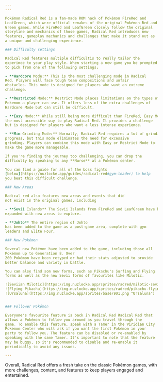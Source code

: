 ```yaml
---
---

Pokémon Radical Red is a fan-made ROM hack of Pokémon FireRed and
LeafGreen, which were official remakes of the original Pokémon Red and
Green games. While FireRed and LeafGreen closely follow the original
storyline and mechanics of those games, Radical Red introduces new
features, gameplay mechanics and challenges that make it stand out as
a unique and challenging experience.

### Difficulty settings

Radical Red features multiple difficultis to really tailor the
experince to your play style. When starting a new game you be prompted
to pick from one of the following settings;

- **Hardcore Mode:** This is the most challenging mode in Radical
Red. Players will face tough team compositions and unfair
obstacles. This mode is designed for players who want an extreme
challenge.

- **Restricted Mode:** Restrict Mode places limitations on the types of
Pokemon a player can use. It offers less of the extra challenges of
Hardcore Mode but can still be difficult.

- **Easy Mode:** While still being more difficult than FireRed, Easy Mode is
the most accessible way to play Radical Red. It provides a challenge
but is designed for players who want a less intense experience.

- **Min Grinding Mode:** Normally, Radical Red requires a lot of grinding to
progress, but this mode eliminates the need for excessive
grinding. Players can combine this mode with Easy or Restrict Mode to
make the game more manageable.

If you're finding the journey too challenging, you can drop the
difficulty by speaking to any **Nurse** at a Pokémon center.

You can find a guide for all of the boss fights
[below](https://nuzlocke.app/guides/radical-red#gym-leader) to help
you beat this difficult challenge. 

### New Areas

Radical red also features new areas and events that did
not exist in the original games, including

- **Sevii Islands** The Sevii Islands from FireRed and LeafGreen have been
expanded with new areas to explore.

- **Johto** The entire region of Johto
has been added to the game as a post-game area, complete with gym
leaders and Elite Four.

### New Pokémon

Several new Pokémon have been added to the game, including those all
Pokémon up to Generation 8. Over
200 Pokémon have been retyped or had their stats adjusted to provide
better balance and variety in battle.

You can also find som new forms, such as Pikachu's Surfing and Flying
forms as well as the new Sevii forms of favourites like Milotic. 

![Seviian Milotic](https://img.nuzlocke.app/sprites/radred/milotic-sevii.png "Seviian Milotic")
![Flying Pikachu](https://img.nuzlocke.app/sprites/radred/pikachu-flying.png "Flying Pikachu")
![Ursaluna](https://img.nuzlocke.app/sprites/base/901.png "Ursaluna")


### Follower Pokémon

Everyone's favourite feature is back in Radical Red Radical Red that
allows a Pokémon to follow you around as you travel through the
game. To enable this feature, speak with a Tamer in the Viridian City
Pokémon Center who will ask if you want the first Pokémon in your
party to follow you. The feature can be disabled or re-enabled by
speaking with the same Tamer. It's important to note that the feature
may be buggy, so it's recommended to disable and re-enable it
periodically to avoid any issues.

---
```


Overall, Radical Red offers a fresh take on the classic Pokémon games,
with more challenges, content, and features to keep players engaged
and entertained.
